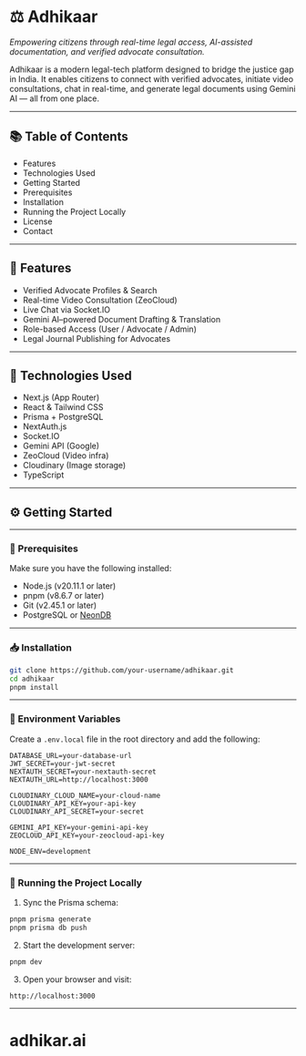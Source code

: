 # ⚖️ Adhikaar

*Empowering citizens through real-time legal access, AI-assisted documentation, and verified advocate consultation.*

Adhikaar is a modern legal-tech platform designed to bridge the justice gap in India. It enables citizens to connect with verified advocates, initiate video consultations, chat in real-time, and generate legal documents using Gemini AI — all from one place.

---

## 📚 Table of Contents

* Features
* Technologies Used
* Getting Started
* Prerequisites
* Installation
* Running the Project Locally
* License
* Contact

---

## 🌟 Features

* Verified Advocate Profiles & Search
* Real-time Video Consultation (ZeoCloud)
* Live Chat via Socket.IO
* Gemini AI–powered Document Drafting & Translation
* Role-based Access (User / Advocate / Admin)
* Legal Journal Publishing for Advocates

---

## 🧪 Technologies Used

* Next.js (App Router)
* React & Tailwind CSS
* Prisma + PostgreSQL
* NextAuth.js
* Socket.IO
* Gemini API (Google)
* ZeoCloud (Video infra)
* Cloudinary (Image storage)
* TypeScript

---

## ⚙️ Getting Started

---

### 🔧 Prerequisites

Make sure you have the following installed:

* Node.js (v20.11.1 or later)
* pnpm (v8.6.7 or later)
* Git (v2.45.1 or later)
* PostgreSQL or [NeonDB](https://neon.tech/)

---

### 📥 Installation

```bash
git clone https://github.com/your-username/adhikaar.git
cd adhikaar
pnpm install
```

---

### 🔐 Environment Variables

Create a `.env.local` file in the root directory and add the following:

```env
DATABASE_URL=your-database-url
JWT_SECRET=your-jwt-secret
NEXTAUTH_SECRET=your-nextauth-secret
NEXTAUTH_URL=http://localhost:3000

CLOUDINARY_CLOUD_NAME=your-cloud-name
CLOUDINARY_API_KEY=your-api-key
CLOUDINARY_API_SECRET=your-secret

GEMINI_API_KEY=your-gemini-api-key
ZEOCLOUD_API_KEY=your-zeocloud-api-key

NODE_ENV=development
```

---

### 🧾 Running the Project Locally

1. Sync the Prisma schema:

```bash
pnpm prisma generate
pnpm prisma db push
```

2. Start the development server:

```bash
pnpm dev
```

3. Open your browser and visit:

```
http://localhost:3000
```

---
# adhikar.ai
